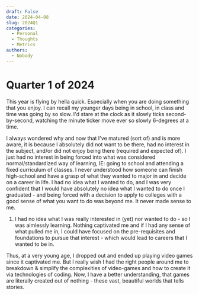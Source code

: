 ```yaml
---
draft: False
date: 2024-04-08
slug: 2024Q1
categories:
  - Personal
  - Thoughts
  - Metrics
authors:
  - Nobody
---
```


# Quarter 1 of 2024

This year is flying by hella quick. Especially when you are doing something that you enjoy. I can recall my younger days being in school, in class and time was going by so slow. I'd stare at the clock as it slowly ticks second-by-second, watching the minute ticker move ever so slowly 6-degrees at a time. 

I always wondered why and now that I've matured (sort of) and is more aware, it is because I absolutely did not want to be there, had no interest in the subject, and/or did not enjoy being there (required and expected of). I just had no interest in being forced into what was considered normal/standardized way of learning, IE: going to school and attending a fixed curriculum of classes. I never understood how someone can finish high-school and have a grasp of what they wanted to major in and decide on a career in life. I had no idea what I wanted to do, and I was very confident that I would have absolutely no idea what I wanted to do once I graduated - and being forced with a decision to apply to colleges with a good sense of what you want to do was beyond me. It never made sense to me.

1. I had no idea what I was really interested in (yet) nor wanted to do - so I was aimlessly learning. Nothing captivated me and if I had any sense of what pulled me in, I could have focused on the pre-requisites and foundations to pursue that interest - which would lead to careers that I wanted to be in.

Thus, at a very young age, I dropped out and ended up playing video games since it captivated me. But I really wish I had the right people around me to breakdown & simplify the complexities of video-games and how to create it via technologies of coding. Now, I have a better understanding, that games are literally created out of nothing - these vast, beautiful worlds that tells stories. 